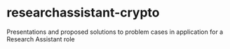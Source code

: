 # researchassistant-crypto
Presentations and proposed solutions to problem cases in application for a Research Assistant role
